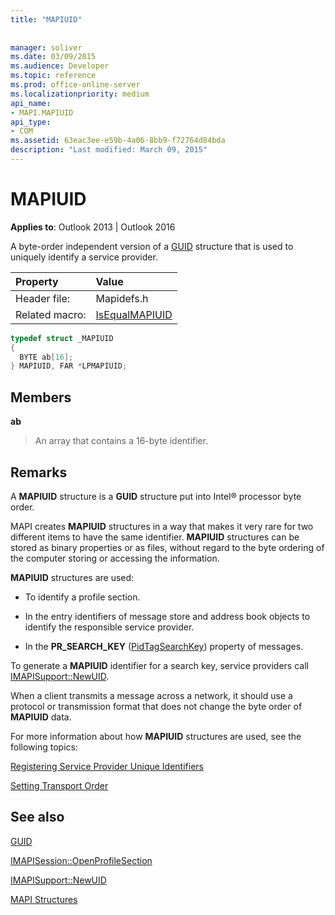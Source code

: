 ```yaml
---
title: "MAPIUID"
 
 
manager: soliver
ms.date: 03/09/2015
ms.audience: Developer
ms.topic: reference
ms.prod: office-online-server
ms.localizationpriority: medium
api_name:
- MAPI.MAPIUID
api_type:
- COM
ms.assetid: 63eac3ee-e59b-4a06-8bb9-f72764d84bda
description: "Last modified: March 09, 2015"
---
```


# MAPIUID

  
  
**Applies to**: Outlook 2013 | Outlook 2016 
  
A byte-order independent version of a [GUID](guid.md) structure that is used to uniquely identify a service provider. 
  
|Property |Value |
|:-----|:-----|
|Header file:  <br/> |Mapidefs.h  <br/> |
|Related macro:  <br/> |[IsEqualMAPIUID](isequalmapiuid.md) <br/> |
   
```cpp
typedef struct _MAPIUID
{
  BYTE ab[16];
} MAPIUID, FAR *LPMAPIUID;

```

## Members

 **ab**
  
> An array that contains a 16-byte identifier.
    
## Remarks

A **MAPIUID** structure is a **GUID** structure put into Intel® processor byte order. 
  
MAPI creates **MAPIUID** structures in a way that makes it very rare for two different items to have the same identifier. **MAPIUID** structures can be stored as binary properties or as files, without regard to the byte ordering of the computer storing or accessing the information. 
  
 **MAPIUID** structures are used: 
  
- To identify a profile section.
    
- In the entry identifiers of message store and address book objects to identify the responsible service provider.
    
- In the **PR_SEARCH_KEY** ([PidTagSearchKey](pidtagsearchkey-canonical-property.md)) property of messages.
    
To generate a **MAPIUID** identifier for a search key, service providers call [IMAPISupport::NewUID](imapisupport-newuid.md).
  
When a client transmits a message across a network, it should use a protocol or transmission format that does not change the byte order of **MAPIUID** data. 
  
For more information about how **MAPIUID** structures are used, see the following topics: 
  
[Registering Service Provider Unique Identifiers](registering-service-provider-unique-identifiers.md)
  
[Setting Transport Order](setting-transport-order.md)
  
## See also



[GUID](guid.md)
  
[IMAPISession::OpenProfileSection](imapisession-openprofilesection.md)
  
[IMAPISupport::NewUID](imapisupport-newuid.md)


[MAPI Structures](mapi-structures.md)

